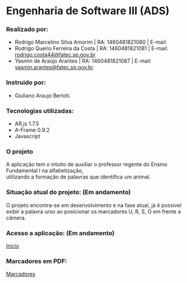 # Engenharia de Software III (ADS)

### Realizado por:
- Rodrigo Marcelino Silva Amorim | RA: 1460481821080 | E-mail:
- Rodrigo Querio Ferreira da Costa | RA: 1460481821081 | E-mail: rodrigo.costa44@fatec.sp.gov.br
- Yasmin de Araújo Arantes | RA: 1460481821087 | E-mail: yasmin.arantes@fatec.sp.gov.br
    
### Instruido por:
- Giuliano Araujo Bertoti.
 
### Tecnologias utilizadas: 
- AR.js 1.7.5  
- A-Frame 0.9.2  
- Javascript  

### O projeto 
  A aplicação tem o intuito de auxiliar o professor regente do Ensino Fundamental I na alfabetização,  
utilizando a formação de palavras que identifica um animal.

### Situação atual do projeto: (Em andamento)
  O projeto encontra-se em desenvolvimento e na fase atual, já é possível exibir a palavra urso ao posicionar os marcadores U, R, S, O em frente a câmera.

### Acesso a aplicação: (Em andamento)
[Início](https://yasminaraujoarantes.github.io/EngenhariaSoftwareIII//Pages/index.html)

### Marcadores em PDF:
[Marcadores](https://github.com/yasminaraujoarantes/EngenhariaSoftwareIII/raw/master/Markers/Markers.pdf)

